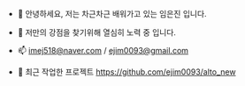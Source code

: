 - 👋 안녕하세요, 저는 차근차근 배워가고 있는 임은진 입니다.
- 🌱 저만의 강점을 찾기위해 열심히 노력 중 입니다.
- 📫 imej518@naver.com / ejim0093@gmail.com

- 💞️ 최근 작업한 프로젝트
https://github.com/ejim0093/alto_new
